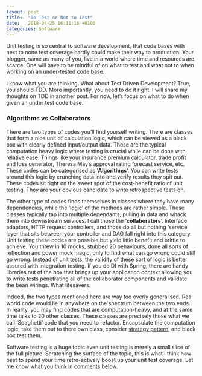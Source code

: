 ```yaml
---
layout: post
title:  "To Test or Not to Test"
date:   2018-04-25 16:11:16 +0100
categories: Software
---
```


Unit testing is so central to software development, that code bases with next to none test coverage hardly could make their way to production. Your blogger, same as many of you, live in a world where time and resources are scarce. One will have to be mindful of on what to test and what not to when working on an under-tested code base.
<!--MORE-->
I know what you are thinking. What about Test Driven Development? True, you should TDD. More importantly, you need to do it right. I will share my thoughts on TDD in another post. For now, let’s focus on what to do when given an under test code base.

### Algorithms vs Collaborators
There are two types of codes you’ll find yourself writing. There are classes that form a nice unit of calculation logic, which can be viewed as a black box with clearly defined input/output data. Those are the typical computation heavy logic where testing is crucial while can be done with relative ease. Things like your insurance premium calculator, trade profit and loss generator, Theresa May’s approval rating forecast service, etc. These codes can be categorised as ‘**Algorithms**‘. You can write tests around this logic by crunching data into and verify results they spit out. These codes sit right on the sweet spot of the cost-benefit ratio of unit testing. They are your obvious candidate to write retrospective tests on.

The other type of codes finds themselves in classes where they have many dependencies, while the ‘logic’ of the methods are rather simple. These classes typically tap into multiple dependants, pulling in data and whack them into downstream services. I call those the ‘**collaborators**‘. Interface adaptors, HTTP request controllers, and those do all but nothing ‘service’ layer that sits between your controller and DAO fall right into this category. Unit testing these codes are possible but yield little benefit and brittle to achieve. You threw in 10 mocks, stubbed 20 behaviours, done all sorts of reflection and power mock magic, only to find what can go wrong could still go wrong. Instead of unit tests, the validity of these sort of logic is better assured with integration testing. If you do DI with Spring, there are handy libraries out of the box that brings up your application context allowing you to write tests penetrating all of the collaborator components and validate the bean wirings. What lifesavers.

Indeed, the two types mentioned here are way too overly generalised. Real world code would lie in anywhere on the spectrum between the two ends. In reality, you may find codes that are computation-heavy, and at the same time talks to 20 other classes. These classes are precisely those what we call ‘Spaghetti’ code that you need to refactor. Encapsulate the computation logic, take them out to there own class, consider [strategy pattern](https://en.wikipedia.org/wiki/Strategy_pattern), and black box test them.

Software testing is a huge topic even unit testing is merely a small slice of the full picture. Scratching the surface of the topic, this is what I think how best to spend your time retro-actively boost up your unit test coverage. Let me know what you think in comments below.